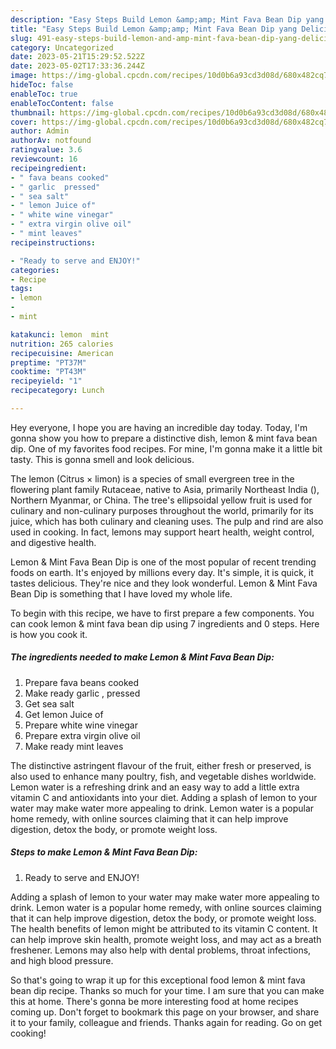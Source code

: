 ```yaml
---
description: "Easy Steps Build Lemon &amp;amp; Mint Fava Bean Dip yang Delicious}"
title: "Easy Steps Build Lemon &amp;amp; Mint Fava Bean Dip yang Delicious}"
slug: 491-easy-steps-build-lemon-and-amp-mint-fava-bean-dip-yang-delicious
category: Uncategorized
date: 2023-05-21T15:29:52.522Z
date: 2023-05-02T17:33:36.244Z
image: https://img-global.cpcdn.com/recipes/10d0b6a93cd3d08d/680x482cq70/lemon-mint-fava-bean-dip-recipe-main-photo.jpg
hideToc: false
enableToc: true
enableTocContent: false
thumbnail: https://img-global.cpcdn.com/recipes/10d0b6a93cd3d08d/680x482cq70/lemon-mint-fava-bean-dip-recipe-main-photo.jpg
cover: https://img-global.cpcdn.com/recipes/10d0b6a93cd3d08d/680x482cq70/lemon-mint-fava-bean-dip-recipe-main-photo.jpg
author: Admin
authorAv: notfound
ratingvalue: 3.6
reviewcount: 16
recipeingredient:
- " fava beans cooked"
- " garlic  pressed"
- " sea salt"
- " lemon Juice of"
- " white wine vinegar"
- " extra virgin olive oil"
- " mint leaves"
recipeinstructions:

- "Ready to serve and ENJOY!"
categories:
- Recipe
tags:
- lemon
- 
- mint

katakunci: lemon  mint 
nutrition: 265 calories
recipecuisine: American
preptime: "PT37M"
cooktime: "PT43M"
recipeyield: "1"
recipecategory: Lunch

---
```



Hey everyone, I hope you are having an incredible day today. Today, I'm gonna show you how to prepare a distinctive dish, lemon &amp; mint fava bean dip. One of my favorites food recipes. For mine, I'm gonna make it a little bit tasty. This is gonna smell and look delicious.

The lemon (Citrus × limon) is a species of small evergreen tree in the flowering plant family Rutaceae, native to Asia, primarily Northeast India (), Northern Myanmar, or China. The tree&#39;s ellipsoidal yellow fruit is used for culinary and non-culinary purposes throughout the world, primarily for its juice, which has both culinary and cleaning uses. The pulp and rind are also used in cooking. In fact, lemons may support heart health, weight control, and digestive health.

Lemon &amp; Mint Fava Bean Dip is one of the most popular of recent trending foods on earth. It's enjoyed by millions every day. It's simple, it is quick, it tastes delicious. They're nice and they look wonderful. Lemon &amp; Mint Fava Bean Dip is something that I have loved my whole life.


To begin with this recipe, we have to first prepare a few components. You can cook lemon &amp; mint fava bean dip using 7 ingredients and 0 steps. Here is how you cook it.

<!--inarticleads1-->

##### The ingredients needed to make Lemon &amp; Mint Fava Bean Dip:

1. Prepare  fava beans cooked
1. Make ready  garlic , pressed
1. Get  sea salt
1. Get  lemon Juice of
1. Prepare  white wine vinegar
1. Prepare  extra virgin olive oil
1. Make ready  mint leaves


The distinctive astringent flavour of the fruit, either fresh or preserved, is also used to enhance many poultry, fish, and vegetable dishes worldwide. Lemon water is a refreshing drink and an easy way to add a little extra vitamin C and antioxidants into your diet. Adding a splash of lemon to your water may make water more appealing to drink. Lemon water is a popular home remedy, with online sources claiming that it can help improve digestion, detox the body, or promote weight loss. 

<!--inarticleads2-->

##### Steps to make Lemon &amp; Mint Fava Bean Dip:


1. Ready to serve and ENJOY!

Adding a splash of lemon to your water may make water more appealing to drink. Lemon water is a popular home remedy, with online sources claiming that it can help improve digestion, detox the body, or promote weight loss. The health benefits of lemon might be attributed to its vitamin C content. It can help improve skin health, promote weight loss, and may act as a breath freshener. Lemons may also help with dental problems, throat infections, and high blood pressure. 

So that's going to wrap it up for this exceptional food lemon &amp; mint fava bean dip recipe. Thanks so much for your time. I am sure that you can make this at home. There's gonna be more interesting food at home recipes coming up. Don't forget to bookmark this page on your browser, and share it to your family, colleague and friends. Thanks again for reading. Go on get cooking!
